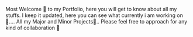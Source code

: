 Most Welcome 👋 to my Portfolio, here you will get to know about all my stuffs.
I keep it updated, here you can see what currently i am working on🌱....
All my Major and Minor Projects🔭..
Please feel free to approach for any kind of collaboration 🤝
